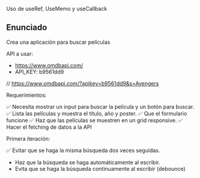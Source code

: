 Uso de useRef, UseMemo y useCallback

## Enunciado

Crea una aplicación para buscar películas

API a usar:

- https://www.omdbapi.com/
- API_KEY: b9561dd9

// https://www.omdbapi.com/?apikey=b9561dd9&s=Avengers

Requerimientos:

✅ Necesita mostrar un input para buscar la película y un botón para buscar.
✅ Lista las películas y muestra el título, año y poster.
✅ Que el formulario funcione
✅ Haz que las películas se muestren en un grid responsive.
✅ Hacer el fetching de datos a la API

Primera iteración:

✅ Evitar que se haga la misma búsqueda dos veces seguidas.

- Haz que la búsqueda se haga automáticamente al escribir.
- Evita que se haga la búsqueda continuamente al escribir (debounce)
